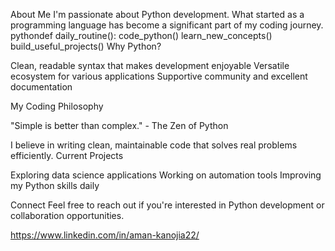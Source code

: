 About Me
I'm passionate about Python development. What started as a programming language has become a significant part of my coding journey.
pythondef daily_routine():
    code_python()
    learn_new_concepts()
    build_useful_projects()
Why Python?

Clean, readable syntax that makes development enjoyable
Versatile ecosystem for various applications
Supportive community and excellent documentation

My Coding Philosophy

"Simple is better than complex." - The Zen of Python

I believe in writing clean, maintainable code that solves real problems efficiently.
Current Projects

Exploring data science applications
Working on automation tools
Improving my Python skills daily

Connect
Feel free to reach out if you're interested in Python development or collaboration opportunities.

https://www.linkedin.com/in/aman-kanojia22/
